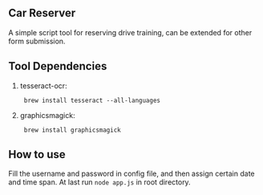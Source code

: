 ## Car Reserver

A simple script tool for reserving drive training, can be extended for other form submission.

## Tool Dependencies

1. tesseract-ocr:

		brew install tesseract --all-languages

2. graphicsmagick:

		brew install graphicsmagick


## How to use

Fill the username and password in config file, and then assign certain date and time span. At last run `node app.js` in root directory.
